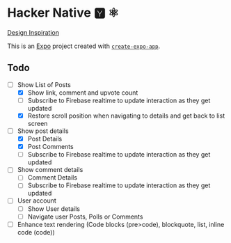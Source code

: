 # Hacker Native 🆈 ⚛️

[Design Inspiration]( https://dribbble.com/shots/21381309-Mobile-News-Site-Redesign-Hacker-News#)

This is an [Expo](https://expo.dev) project created with [`create-expo-app`](https://www.npmjs.com/package/create-expo-app).

## Todo

- [ ] Show List of Posts
  - [X] Show link, comment and upvote count
  - [ ] Subscribe to Firebase realtime to update interaction as they get updated
  - [X] Restore scroll position when navigating to details and get back to list screen
- [ ] Show post details
  - [X] Post Details
  - [X] Post Comments
  - [ ] Subscribe to Firebase realtime to update interaction as they get updated
- [ ] Show comment details
  - [ ] Comment Details
  - [ ] Subscribe to Firebase realtime to update interaction as they get updated
- [ ] User account
  - [ ] Show User details
  - [ ] Navigate user Posts, Polls or Comments
- [ ] Enhance text rendering (Code blocks (pre>code), blockquote, list, inline code (code))
